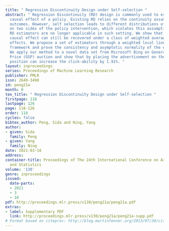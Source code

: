 ```yaml
---
title: " Regression Discontinuity Design under Self-selection "
abstract: " Regression Discontinuity (RD) design is commonly used to estimate the
  causal effect of a policy. Existing RD relies on the continuity assumption of potential
  outcomes. However, self selection leads to different distributions of covariates
  on two sides of the policy intervention, which violates this assumption. The standard
  RD estimators are no longer applicable in such setting. We show that the direct
  causal effect can still be recovered under a class of weighted average treatment
  effects. We propose a set of estimators through a weighted local linear regression
  framework and prove the consistency and asymptotic normality of the estimators.
  We apply our method to a novel data set from Microsoft Bing on Generalized Second
  Price (GSP) auction and show that by placing the advertisement on the second ranked
  position can increase the click-ability by 1.91%. "
layout: inproceedings
series: Proceedings of Machine Learning Research
publisher: PMLR
issn: 2640-3498
id: peng21a
month: 0
tex_title: " Regression Discontinuity Design under Self-selection "
firstpage: 118
lastpage: 126
page: 118-126
order: 118
cycles: false
bibtex_author: Peng, Sida and Ning, Yang
author:
- given: Sida
  family: Peng
- given: Yang
  family: Ning
date: 2021-03-18
address:
container-title: Proceedings of The 24th International Conference on Artificial Intelligence
  and Statistics
volume: '130'
genre: inproceedings
issued:
  date-parts:
  - 2021
  - 3
  - 18
pdf: http://proceedings.mlr.press/v130/peng21a/peng21a.pdf
extras:
- label: Supplementary PDF
  link: http://proceedings.mlr.press/v130/peng21a/peng21a-supp.pdf
# Format based on citeproc: http://blog.martinfenner.org/2013/07/30/citeproc-yaml-for-bibliographies/
---
```

